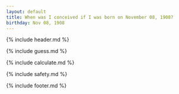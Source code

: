 ```yaml
---
layout: default
title: When was I conceived if I was born on November 08, 1908?
birthday: Nov 08, 1908
---
```


{% include header.md %}

{% include guess.md %}

{% include calculate.md %}

{% include safety.md %}

{% include footer.md %}




